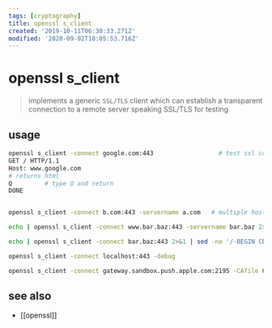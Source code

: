 ```yaml
---
tags: [cryptography]
title: openssl s_client
created: '2019-10-11T06:30:33.271Z'
modified: '2020-09-02T18:05:53.716Z'
---
```


# openssl s_client

> implements a generic `SSL/TLS` client which can establish a transparent connection to a remote server speaking SSL/TLS for testing

## usage
```sh
openssl s_client -connect google.com:443                  # test ssl connection
GET / HTTP/1.1
Host: www.google.com
# returns html
Q         # type Q and return
DONE


openssl s_client -connect b.com:443 -servername a.com   # multiple hosts on the same IP address and you need to use Server Name Indication (SNI) to access this site

echo | openssl s_client -connect www.bar.baz:443 -servername bar.baz 2>/dev/null | openssl x509 -noout -dates

echo | openssl s_client -connect bar.baz:443 2>&1 | sed -ne '/-BEGIN CERTIFICATE-/,/-END CERTIFICATE-/p'    # retrieve remote certificate

openssl s_client -connect localhost:443 -debug

openssl s_client -connect gateway.sandbox.push.apple.com:2195 -CAfile CA/entrust_2048_ca.cer -debug -showcerts  -cert newfile.pem
```

## see also
- [[openssl]]
